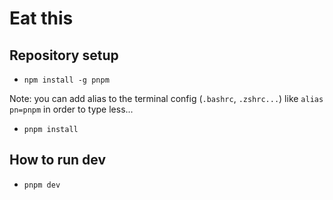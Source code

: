 # Eat this

## Repository setup

- `npm install -g pnpm`

Note: you can add alias to the terminal config (`.bashrc`, `.zshrc...`) like `alias pn=pnpm` in order to type less...

- `pnpm install`

## How to run dev

- `pnpm dev`
